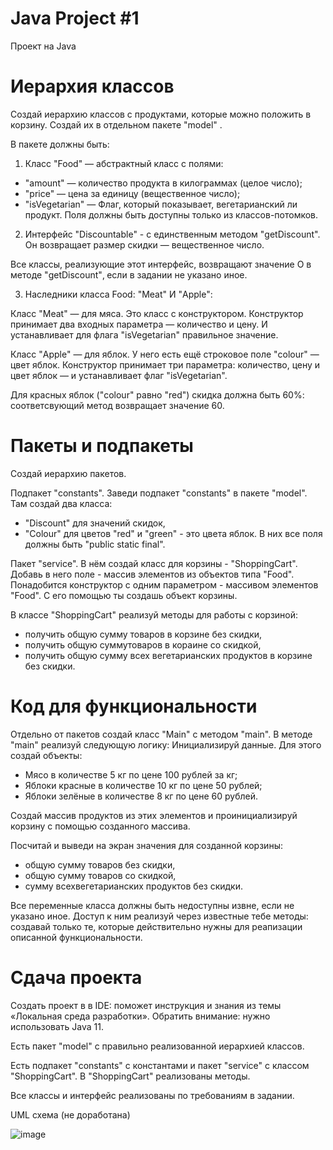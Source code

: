 # Java Project #1
Проект на Java

# Иерархия классов
Создай иерархию классов с продуктами, которые можно положить в корзину.
Создай их в отдельном пакете "model" .

В пакете должны быть:

1. Класс "Food" — абстрактный класс с полями:
*  "amount" — количество продукта в килограммах (целое число);
* "price" — цена за единицу (вещественное число);
*  "isVegetarian" — Флаг, который показывает, вегетарианский ли продукт.
Поля должны быть доступны только из классов-потомков.

2. Интерфейс "Discountable" - c единственным методом "getDiscount". 
Он возвращает размер скидки — вещественное число.

Все классы, реализующие этот интерфейс, возвращают значение О в методе
"getDiscount"‚ если в задании не указано иное.

3. Наследники класса Food: "Meat" И "Apple":

Класс "Meat" — для мяса. Это класс с конструктором. Конструктор принимает два
входных параметра — количество и цену. И устанавливает для флага "isVegetarian"
правильное значение.

Класс "Apple" — для яблок. У него есть ещё строковое поле "colour" — цвет яблок.
Конструктор принимает три параметра: количество, цену и цвет яблок — и устанавливает флаг "isVegetarian".

Для красных яблок ("colour" равно "red") скидка должна быть 60%:
соответсвующий метод возвращает значение 60.

# Пакеты и подпакеты
Создай иерархию пакетов.

Подпакет "constants". Заведи подпакет "constants" в пакете "model". Там создай два
класса:
* "Discount" для значений скидок,
* "Colour" для цветов "red" и "green" - это цвета яблок. В них все поля должны
быть "public static final".

Пакет "service". В нём создай класс для корзины - "ShoppingCart". Добавь в него
поле - массив элементов из объектов типа "Food". Понадобится конструктор с
одним параметром - массивом элементов "Food". С его помощью ты создашь
объект корзины.

В классе "ShoppingCart" реализуй методы для работы с корзиной:
* получить общую сумму товаров в корзине без скидки,
* получить общую суммутоваров в кораине со скидкой,
* получить общую сумму всех вегетарианских продуктов в корзине без
скидки.

# Код для функциональности
Отдельно от пакетов создай класс "Main" с методом "main".
В методе "main" реализуй следующую логику:
Инициализируй данные. Для этого создай объекты:
* Мясо в количестве 5 кг по цене 100 рублей за кг;
* Яблоки красные в количестве 10 кг по цене 50 рублей;
* Яблоки зелёные в количестве 8 кг по цене 60 рублей.

Создай массив продуктов из этих элементов и проинициализируй корзину с
помощью созданного массива.

Посчитай и выведи на экран значения для созданной корзины:
* общую сумму товаров без скидки,
* общую сумму товаров со скидкой,
* сумму всехвегетарианских продуктов без скидки.

Все переменные класса должны быть недоступны извне, если не указано иное.
Доступ к ним реализуй через известные тебе методы: создавай только те, которые
действительно нужны для реапизации описанной функциональности.

# Сдача проекта
Создать проект в в IDE: поможет инструкция и знания из темы «Локальная среда
разработки». Обратить внимание: нужно использовать Java 11.

Есть пакет "model" с правильно реализованной иерархией классов.

Есть подпакет "constants" c константами и пакет "service" с классом
"ShoppingCart". B "ShoppingCart" реализованы методы.

Все классы и интерфейс реализованы по требованиям в задании.


UML схема (не доработана)

![image](https://user-images.githubusercontent.com/56474558/209449420-4fe0733a-8f58-4b02-8bfc-e90fb8f0c874.png)

